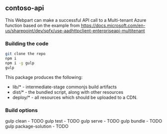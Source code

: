 ## contoso-api

This Webpart can make a successful API call to a Multi-tenant Azure function based on the example from https://docs.microsoft.com/en-us/sharepoint/dev/spfx/use-aadhttpclient-enterpriseapi-multitenant

### Building the code

```bash
git clone the repo
npm i
npm i -g gulp
gulp
```

This package produces the following:

* lib/* - intermediate-stage commonjs build artifacts
* dist/* - the bundled script, along with other resources
* deploy/* - all resources which should be uploaded to a CDN.

### Build options

gulp clean - TODO
gulp test - TODO
gulp serve - TODO
gulp bundle - TODO
gulp package-solution - TODO
